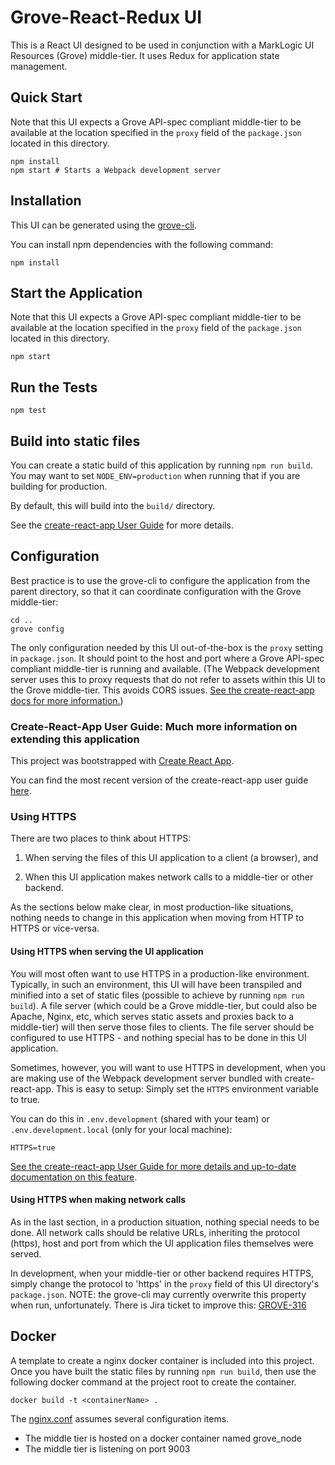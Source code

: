 # Grove-React-Redux UI

This is a React UI designed to be used in conjunction with a MarkLogic UI Resources (Grove) middle-tier. It uses Redux for application state management.

## Quick Start

Note that this UI expects a Grove API-spec compliant middle-tier to be available at the location specified in the `proxy` field of the `package.json` located in this directory.

    npm install
    npm start # Starts a Webpack development server

## Installation

This UI can be generated using the [grove-cli](https://github.com/marklogic-community/grove-cli).

You can install npm dependencies with the following command:

    npm install

## Start the Application

Note that this UI expects a Grove API-spec compliant middle-tier to be available at the location specified in the `proxy` field of the `package.json` located in this directory.

    npm start

## Run the Tests

    npm test

## Build into static files

You can create a static build of this application by running `npm run build`. You may want to set `NODE_ENV=production` when running that if you are building for production.

By default, this will build into the `build/` directory.

See the [create-react-app User Guide](https://github.com/facebook/create-react-app#readme) for more details.

## Configuration

Best practice is to use the grove-cli to configure the application from the parent directory, so that it can coordinate configuration with the Grove middle-tier:

    cd ..
    grove config

The only configuration needed by this UI out-of-the-box is the `proxy` setting in `package.json`. It should point to the host and port where a Grove API-spec compliant middle-tier is running and available. (The Webpack development server uses this to proxy requests that do not refer to assets within this UI to the Grove middle-tier. This avoids CORS issues. [See the create-react-app docs for more information.](https://github.com/facebook/create-react-app/blob/master/packages/react-scripts/template/README.md#proxying-api-requests-in-development))

### Create-React-App User Guide: Much more information on extending this application

This project was bootstrapped with [Create React App](https://github.com/facebookincubator/create-react-app).

You can find the most recent version of the create-react-app user guide [here](https://github.com/facebookincubator/create-react-app/blob/master/packages/react-scripts/template/README.md).

### Using HTTPS

There are two places to think about HTTPS:

1. When serving the files of this UI application to a client (a browser), and

2. When this UI application makes network calls to a middle-tier or other backend.

As the sections below make clear, in most production-like situations, nothing needs to change in this application when moving from HTTP to HTTPS or vice-versa.

#### Using HTTPS when serving the UI application

You will most often want to use HTTPS in a production-like environment. Typically, in such an environment, this UI will have been transpiled and minified into a set of static files (possible to achieve by running `npm run build`). A file server (which could be a Grove middle-tier, but could also be Apache, Nginx, etc, which serves static assets and proxies back to a middle-tier) will then serve those files to clients. The file server should be configured to use HTTPS - and nothing special has to be done in this UI application.

Sometimes, however, you will want to use HTTPS in development, when you are making use of the Webpack development server bundled with create-react-app. This is easy to setup: Simply set the `HTTPS` environment variable to true.

You can do this in `.env.development` (shared with your team) or `.env.development.local` (only for your local machine):

    HTTPS=true

[See the create-react-app User Guide for more details and up-to-date documentation on this feature](https://github.com/facebook/create-react-app/blob/master/packages/react-scripts/template/README.md#using-https-in-development).

#### Using HTTPS when making network calls

As in the last section, in a production situation, nothing special needs to be done. All network calls should be relative URLs, inheriting the protocol (https), host and port from which the UI application files themselves were served.

In development, when your middle-tier or other backend requires HTTPS, simply change the protocol to 'https' in the `proxy` field of this UI directory's `package.json`. NOTE: the grove-cli may currently overwrite this property when run, unfortunately. There is Jira ticket to improve this: [GROVE-316](https://project.marklogic.com/jira/browse/GROVE-316)

## Docker

A template to create a nginx docker container is included into this project.  Once you have built the static files by running `npm run build`, then use the following docker command at the project root to create the container.  

    docker build -t <containerName> .

The [nginx.conf](nginx.conf) assumes several configuration items.

 * The middle tier is hosted on a docker container named grove_node
 * The middle tier is listening on port 9003

